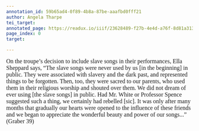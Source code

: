 ```yaml
---
annotation_id: 59b65ad4-0f89-4b8a-87be-aaafbd0fff21
author: Angela Tharpe
tei_target: 
annotated_page: https://readux.io/iiif/23628489-f27b-4e4d-a76f-8d81a313effe/canvas/23628489-f27b-4e4d-a76f-8d81a313effe_MSS0921-B030-F009-I001-P001-PROD.jpg
page_index: 0
target: 

---
```

<p class="MsoNormal" style="margin: 0in; font-size: 12pt; font-family: Calibri, sans-serif;"><span style="font-family: Garamond, serif;">On the troupe&rsquo;s decision to include slave songs in their performances, Ella Sheppard says, &ldquo;The slave songs were never used by us [in the beginning] in public. They were associated with slavery and the dark past, and represented things to be forgotten. Then, too, they were sacred to our parents, who used them in their religious worship and shouted over them. We did not dream of ever using [the slave songs] in public. Had Mr. White or Professor Spence suggested such a thing, we certainly had rebelled [sic]. It was only after many months that gradually our hearts were opened to the influence of these friends and we began to appreciate the wonderful beauty and power of our songs...&rdquo; (Graber 39)</span></p>